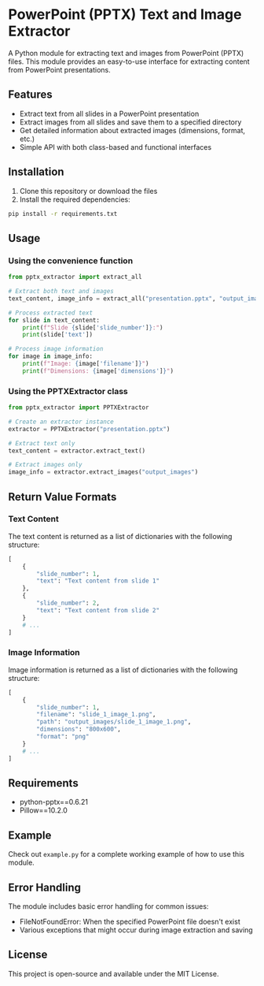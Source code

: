 # PowerPoint (PPTX) Text and Image Extractor

A Python module for extracting text and images from PowerPoint (PPTX) files. This module provides an easy-to-use interface for extracting content from PowerPoint presentations.

## Features

- Extract text from all slides in a PowerPoint presentation
- Extract images from all slides and save them to a specified directory
- Get detailed information about extracted images (dimensions, format, etc.)
- Simple API with both class-based and functional interfaces

## Installation

1. Clone this repository or download the files
2. Install the required dependencies:

```bash
pip install -r requirements.txt
```

## Usage

### Using the convenience function

```python
from pptx_extractor import extract_all

# Extract both text and images
text_content, image_info = extract_all("presentation.pptx", "output_images")

# Process extracted text
for slide in text_content:
    print(f"Slide {slide['slide_number']}:")
    print(slide['text'])

# Process image information
for image in image_info:
    print(f"Image: {image['filename']}")
    print(f"Dimensions: {image['dimensions']}")
```

### Using the PPTXExtractor class

```python
from pptx_extractor import PPTXExtractor

# Create an extractor instance
extractor = PPTXExtractor("presentation.pptx")

# Extract text only
text_content = extractor.extract_text()

# Extract images only
image_info = extractor.extract_images("output_images")
```

## Return Value Formats

### Text Content

The text content is returned as a list of dictionaries with the following structure:

```python
[
    {
        "slide_number": 1,
        "text": "Text content from slide 1"
    },
    {
        "slide_number": 2,
        "text": "Text content from slide 2"
    }
    # ...
]
```

### Image Information

Image information is returned as a list of dictionaries with the following structure:

```python
[
    {
        "slide_number": 1,
        "filename": "slide_1_image_1.png",
        "path": "output_images/slide_1_image_1.png",
        "dimensions": "800x600",
        "format": "png"
    }
    # ...
]
```

## Requirements

- python-pptx==0.6.21
- Pillow==10.2.0

## Example

Check out `example.py` for a complete working example of how to use this module.

## Error Handling

The module includes basic error handling for common issues:

- FileNotFoundError: When the specified PowerPoint file doesn't exist
- Various exceptions that might occur during image extraction and saving

## License

This project is open-source and available under the MIT License. 